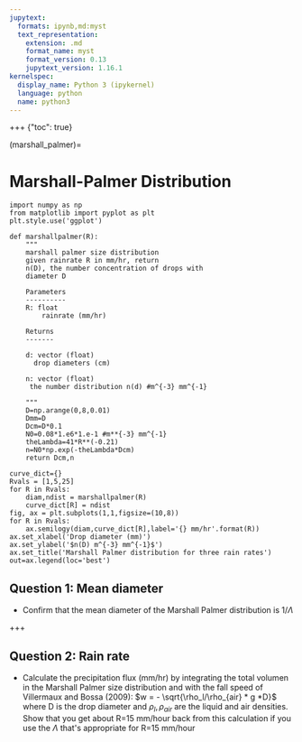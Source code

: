 ```yaml
---
jupytext:
  formats: ipynb,md:myst
  text_representation:
    extension: .md
    format_name: myst
    format_version: 0.13
    jupytext_version: 1.16.1
kernelspec:
  display_name: Python 3 (ipykernel)
  language: python
  name: python3
---
```


+++ {"toc": true}

(marshall_palmer)=
# Marshall-Palmer Distribution

```{code-cell} ipython3
import numpy as np
from matplotlib import pyplot as plt
plt.style.use('ggplot')

def marshallpalmer(R):
    """
    marshall palmer size distribution
    given rainrate R in mm/hr, return
    n(D), the number concentration of drops with
    diameter D

    Parameters
    ----------
    R: float
        rainrate (mm/hr)

    Returns
    -------

    d: vector (float)
      drop diameters (cm)

    n: vector (float)
     the number distribution n(d) #m^{-3} mm^{-1}

    """
    D=np.arange(0,8,0.01)
    Dmm=D
    Dcm=D*0.1
    N0=0.08*1.e6*1.e-1 #m**{-3} mm^{-1}
    theLambda=41*R**(-0.21)
    n=N0*np.exp(-theLambda*Dcm)
    return Dcm,n

curve_dict={}
Rvals = [1,5,25]
for R in Rvals:
    diam,ndist = marshallpalmer(R)
    curve_dict[R] = ndist
fig, ax = plt.subplots(1,1,figsize=(10,8))
for R in Rvals:
    ax.semilogy(diam,curve_dict[R],label='{} mm/hr'.format(R))
ax.set_xlabel('Drop diameter (mm)')
ax.set_ylabel('$n(D) m^{-3} mm^{-1}$')
ax.set_title('Marshall Palmer distribution for three rain rates')
out=ax.legend(loc='best')
```

##  Question 1: Mean diameter

- Confirm that the mean diameter of the Marshall Palmer distribution is $1/\Lambda$

+++

## Question 2: Rain rate


- Calculate the precipitation flux (mm/hr) by integrating the total volumen in the Marshall Palmer size distribution and with the fall speed of Villermaux and Bossa (2009): $w = - \sqrt{\rho_l/\rho_{air} * g *D}$ where
D is the drop diameter and $\rho_l,\rho_{air}$ are the liquid and air densities.  Show
that you get about R=15 mm/hour back from this calculation if you use the $\Lambda$ that's appropriate for  R=15 mm/hour

```{code-cell} ipython3

```
